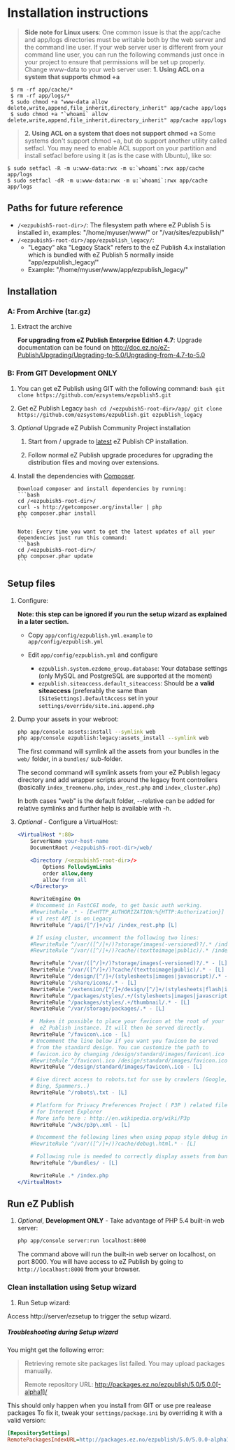# Installation instructions

> **Side note for Linux users**:
> One common issue is that the app/cache and app/logs directories must be writable both by the web server and the command line user.
> If your web server user is different from your command line user, you can run the following commands just once in your project to ensure that permissions will be set up properly. Change www-data to your web server user:
> **1. Using ACL on a system that supports chmod +a**
```
 $ rm -rf app/cache/*
 $ rm -rf app/logs/*
 $ sudo chmod +a "www-data allow delete,write,append,file_inherit,directory_inherit" app/cache app/logs
 $ sudo chmod +a "`whoami` allow delete,write,append,file_inherit,directory_inherit" app/cache app/logs
```
> **2. Using ACL on a system that does not support chmod +a**
> Some systems don't support chmod +a, but do support another utility called setfacl. You may need to enable ACL support on your partition and install setfacl before using it (as is the case with Ubuntu), like so:
```
$ sudo setfacl -R -m u:www-data:rwx -m u:`whoami`:rwx app/cache app/logs
$ sudo setfacl -dR -m u:www-data:rwx -m u:`whoami`:rwx app/cache app/logs
```


## Paths for future reference
* `/<ezpubish5-root-dir>/`: The filesystem path where eZ Publish 5 is installed in, examples: "/home/myuser/www/" or "/var/sites/ezpublish/"
* `/<ezpubish5-root-dir>/app/ezpublish_legacy/`:
	* "Legacy" aka "Legacy Stack" refers to the eZ Publish 4.x installation which is bundled with eZ Publish 5 normally inside "app/ezpublish_legacy/"
	* Example: "/home/myuser/www/app/ezpublish_legacy/"

## Installation

### A: From Archive (tar.gz)
1. Extract the archive

   **For upgrading from eZ Publish Enterprise Edition 4.7**: Upgrade documentation can be found on http://doc.ez.no/eZ-Publish/Upgrading/Upgrading-to-5.0/Upgrading-from-4.7-to-5.0

### B: From GIT **Development ONLY**
1. You can get eZ Publish using GIT with the following command:
       ```bash
       git clone https://github.com/ezsystems/ezpublish5.git
       ```

2. Get eZ Publish Legacy
       ```bash
       cd /<ezpubish5-root-dir>/app/
       git clone https://github.com/ezsystems/ezpublish.git ezpublish_legacy
       ```

3. *Optional* Upgrade eZ Publish Community Project installation
    1. Start from / upgrade to [latest](http://share.ez.no/downloads/downloads) eZ Publish CP installation.

    2. Follow normal eZ Publish upgrade procedures for upgrading the distribution files and moving over extensions.

4. Install the dependencies with [Composer](http://getcomposer.org).

       Download composer and install dependencies by running:
       ```bash
       cd /<ezpubish5-root-dir>/
       curl -s http://getcomposer.org/installer | php
       php composer.phar install
       ```

       Note: Every time you want to get the latest updates of all your dependencies just run this command:
       ```bash
       cd /<ezpubish5-root-dir>/
       php composer.phar update
       ```

## Setup files
1. Configure:

    **Note: this step can be ignored if you run the setup wizard as explained in a later section.**

    * Copy `app/config/ezpublish.yml.example` to `app/config/ezpublish.yml`
    * Edit `app/config/ezpublish.yml` and configure

         * `ezpublish.system.ezdemo_group.database`: Your database settings (only MySQL and PostgreSQL are supported at the moment)
         * `ezpublish.siteaccess.default_siteaccess`: Should be a **valid siteaccess** (preferably the same than `[SiteSettings].DefaultAccess` set in your `settings/override/site.ini.append.php`

2. Dump your assets in your webroot:

    ```bash
    php app/console assets:install --symlink web
    php app/console ezpublish:legacy:assets_install --symlink web
    ```
    The first command will symlink all the assets from your bundles in the `web/` folder, in a `bundles/` sub-folder.

    The second command will symlink assets from your eZ Publish legacy directory and add wrapper scripts around the legacy front controllers
    (basically `index_treemenu.php`, `index_rest.php` and `index_cluster.php`)

    In both cases "web" is the default folder, --relative can be added for relative symlinks and further help is available with -h.

3. *Optional* - Configure a VirtualHost:

    ```apache
    <VirtualHost *:80>
        ServerName your-host-name
        DocumentRoot /<ezpubish5-root-dir>/web/

        <Directory /<ezpubish5-root-dir>/>
            Options FollowSymLinks
            order allow,deny
            allow from all
        </Directory>

        RewriteEngine On
        # Uncomment in FastCGI mode, to get basic auth working.
        #RewriteRule .* - [E=HTTP_AUTHORIZATION:%{HTTP:Authorization}]
        # v1 rest API is on Legacy
        RewriteRule ^/api/[^/]+/v1/ /index_rest.php [L]

        # If using cluster, uncomment the following two lines:
        #RewriteRule ^/var/([^/]+/)?storage/images(-versioned)?/.* /index_cluster.php [L]
        #RewriteRule ^/var/([^/]+/)?cache/(texttoimage|public)/.* /index_cluster.php [L]

        RewriteRule ^/var/([^/]+/)?storage/images(-versioned)?/.* - [L]
        RewriteRule ^/var/([^/]+/)?cache/(texttoimage|public)/.* - [L]
        RewriteRule ^/design/[^/]+/(stylesheets|images|javascript)/.* - [L]
        RewriteRule ^/share/icons/.* - [L]
        RewriteRule ^/extension/[^/]+/design/[^/]+/(stylesheets|flash|images|lib|javascripts?)/.* - [L]
        RewriteRule ^/packages/styles/.+/(stylesheets|images|javascript)/[^/]+/.* - [L]
        RewriteRule ^/packages/styles/.+/thumbnail/.* - [L]
        RewriteRule ^/var/storage/packages/.* - [L]

        #  Makes it possible to place your favicon at the root of your
        #  eZ Publish instance. It will then be served directly.
        RewriteRule ^/favicon\.ico - [L]
        # Uncomment the line below if you want you favicon be served
        # from the standard design. You can customize the path to
        # favicon.ico by changing /design/standard/images/favicon\.ico
        #RewriteRule ^/favicon\.ico /design/standard/images/favicon.ico [L]
        RewriteRule ^/design/standard/images/favicon\.ico - [L]

        # Give direct access to robots.txt for use by crawlers (Google,
        # Bing, Spammers..)
        RewriteRule ^/robots\.txt - [L]

        # Platform for Privacy Preferences Project ( P3P ) related files
        # for Internet Explorer
        # More info here : http://en.wikipedia.org/wiki/P3p
        RewriteRule ^/w3c/p3p\.xml - [L]

        # Uncomment the following lines when using popup style debug in legacy
        #RewriteRule ^/var/([^/]+/)?cache/debug\.html.* - [L]

        # Following rule is needed to correctly display assets from bundles
        RewriteRule ^/bundles/ - [L]

        RewriteRule .* /index.php
    </VirtualHost>
    ```

## Run eZ Publish

1. *Optional*, **Development ONLY** - Take advantage of PHP 5.4 built-in web server:

    ```bash
    php app/console server:run localhost:8000
    ```
    The command above will run the built-in web server on localhost, on port 8000.
    You will have access to eZ Publish by going to `http://localhost:8000` from your browser.

### Clean installation using Setup wizard
1. Run Setup wizard:

Access http://server/ezsetup to trigger the setup wizard.

##### Troubleshooting during Setup wizard
You might get the following error:
> Retrieving remote site packages list failed. You may upload packages manually.
>
> Remote repository URL: http://packages.ez.no/ezpublish/5.0/5.0.0[-alpha1]/

This should only happen when you install from GIT or use pre realease packages
To fix it, tweak your `settings/package.ini` by overriding it with a valid version:

```ini
[RepositorySettings]
RemotePackagesIndexURL=http://packages.ez.no/ezpublish/5.0/5.0.0-alpha1
```
